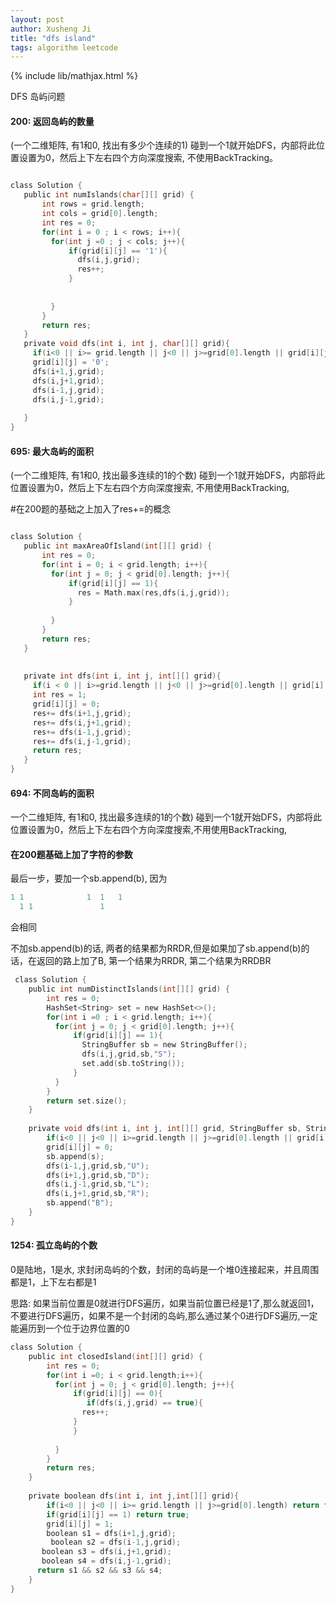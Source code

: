 ```yaml
---
layout: post
author: Xusheng Ji
title: "dfs island"
tags: algorithm leetcode
---
```


{% include lib/mathjax.html %}


<script type="text/javascript" async
  src="https://cdnjs.cloudflare.com/ajax/libs/mathjax/2.7.5/MathJax.js?config=TeX-MML-AM_CHTML">
</script>

<script type="text/x-mathjax-config">
  MathJax.Hub.Config({
    extensions: [
      "MathMenu.js",
      "MathZoom.js",
      "AssistiveMML.js",
      "a11y/accessibility-menu.js"
    ],
    jax: ["input/TeX", "output/CommonHTML"],
    TeX: {
      extensions: [
        "AMSmath.js",
        "AMSsymbols.js",
        "noErrors.js",
        "noUndefined.js",
      ]
    }
  });
</script>

DFS 岛屿问题 

#### 200: 返回岛屿的数量
(一个二维矩阵, 有1和0, 找出有多少个连续的1) 
 碰到一个1就开始DFS，内部将此位置设置为0，然后上下左右四个方向深度搜索, 不使用BackTracking。
 ```c
 
 class Solution {
    public int numIslands(char[][] grid) {
        int rows = grid.length;
        int cols = grid[0].length;
        int res = 0;
        for(int i = 0 ; i < rows; i++){
          for(int j =0 ; j < cols; j++){
              if(grid[i][j] == '1'){
                dfs(i,j,grid);
                res++;
              }
              
              
          }
        }
        return res;
    }
    private void dfs(int i, int j, char[][] grid){
      if(i<0 || i>= grid.length || j<0 || j>=grid[0].length || grid[i][j]=='0') return;
      grid[i][j] = '0';
      dfs(i+1,j,grid);
      dfs(i,j+1,grid);
      dfs(i-1,j,grid);
      dfs(i,j-1,grid);
      
    }
}
 
 
 ```


#### 695: 最大岛屿的面积
(一个二维矩阵, 有1和0, 找出最多连续的1的个数) 碰到一个1就开始DFS，内部将此位置设置为0，然后上下左右四个方向深度搜索, 不用使用BackTracking,  

#在200题的基础之上加入了res+=的概念
 ```c
 
class Solution {
    public int maxAreaOfIsland(int[][] grid) {
        int res = 0;
        for(int i = 0; i < grid.length; i++){
          for(int j = 0; j < grid[0].length; j++){
              if(grid[i][j] == 1){
                res = Math.max(res,dfs(i,j,grid));
              }
              
          }
        }
        return res;
    }
  
  
    private int dfs(int i, int j, int[][] grid){
      if(i < 0 || i>=grid.length || j<0 || j>=grid[0].length || grid[i][j] == 0) return 0;
      int res = 1;
      grid[i][j] = 0;
      res+= dfs(i+1,j,grid);
      res+= dfs(i,j+1,grid);
      res+= dfs(i-1,j,grid);
      res+= dfs(i,j-1,grid);
      return res;
    }
}
 ```

#### 694: 不同岛屿的面积
一个二维矩阵, 有1和0, 找出最多连续的1的个数) 碰到一个1就开始DFS，内部将此位置设置为0，然后上下左右四个方向深度搜索,不用使用BackTracking,      
#### 在200题基础上加了字符的参数
最后一步，要加一个sb.append(b), 因为

```c
1 1              1  1   1
  1 1               1


```
会相同

不加sb.append(b)的话, 两者的结果都为RRDR,但是如果加了sb.append(b)的话，在返回的路上加了B, 第一个结果为RRDR, 第二个结果为RRDBR


```c
 class Solution {
    public int numDistinctIslands(int[][] grid) {
        int res = 0;
        HashSet<String> set = new HashSet<>();
        for(int i =0 ; i < grid.length; i++){
          for(int j = 0; j < grid[0].length; j++){
              if(grid[i][j] == 1){
                StringBuffer sb = new StringBuffer();
                dfs(i,j,grid,sb,"S");
                set.add(sb.toString());
              }
          }
        }
        return set.size();
    }
  
    private void dfs(int i, int j, int[][] grid, StringBuffer sb, String s){
        if(i<0 || j<0 || i>=grid.length || j>=grid[0].length || grid[i][j] == 0) return;
        grid[i][j] = 0;
        sb.append(s);
        dfs(i-1,j,grid,sb,"U");
        dfs(i+1,j,grid,sb,"D");
        dfs(i,j-1,grid,sb,"L");
        dfs(i,j+1,grid,sb,"R");
        sb.append("B");
    }
}
 ```

#### 1254: 孤立岛屿的个数
0是陆地，1是水, 求封闭岛屿的个数，封闭的岛屿是一个堆0连接起来，并且周围都是1，上下左右都是1

思路: 如果当前位置是0就进行DFS遍历，如果当前位置已经是1了,那么就返回1，不要进行DFS遍历，如果不是一个封闭的岛屿,那么通过某个0进行DFS遍历,一定能遍历到一个位于边界位置的0


```c
class Solution {
    public int closedIsland(int[][] grid) {
        int res = 0;
        for(int i =0; i < grid.length;i++){
          for(int j = 0; j < grid[0].length; j++){
              if(grid[i][j] == 0){
                 if(dfs(i,j,grid) == true){
                res++;
              }
              }
             
          }
        }
        return res;
    }
  
    private boolean dfs(int i, int j,int[][] grid){
        if(i<0 || j<0 || i>= grid.length || j>=grid[0].length) return false;
        if(grid[i][j] == 1) return true;
        grid[i][j] = 1;
        boolean s1 = dfs(i+1,j,grid);
         boolean s2 = dfs(i-1,j,grid);
       boolean s3 = dfs(i,j+1,grid);
       boolean s4 = dfs(i,j-1,grid);
      return s1 && s2 && s3 && s4;
    }
}
 ```









